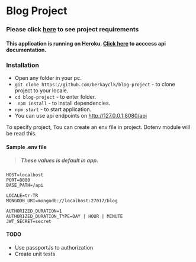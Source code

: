 # Blog Project 
### Please click [here][requirementUrl] to see project requirements
#### This application is running on Heroku. [Click here][herokuDoc] to acccess api documentation.

[requirementUrl]: https://github.com/berkayclk/blog-project/blob/release/prod/ProjectRequirements.md
[herokuDoc]: https://blog-app-dev.herokuapp.com/api/doc/

### Installation
 - Open any folder in your pc.
 - ``` git clone https://github.com/berkayclk/blog-project ``` - to clone project to your locale.   
 - ```cd blog-project``` - to enter folder.    
 - ``` npm install```  - to install dependencies.   
 - ``` npm start ``` - to start application.  
 - You can use api endpoints on http://127.0.0.1:8080/api
  
To specify project, Tou can create an env file in project. Dotenv module will be read this. 
 #### Sample .env file
 > ##### These values is default in app.

```
HOST=localhost
PORT=8080
BASE_PATH=/api

LOCALE=tr-TR
MONGODB_URI=mongodb://localhost:27017/blog

AUTHORIZED_DURATION=1
AUTHORIZED_DURATION_TYPE=DAY | HOUR | MINUTE
JWT_SECRET=secret

```


#### TODO
  - Use passportJs to authorization  
  - Create unit tests
